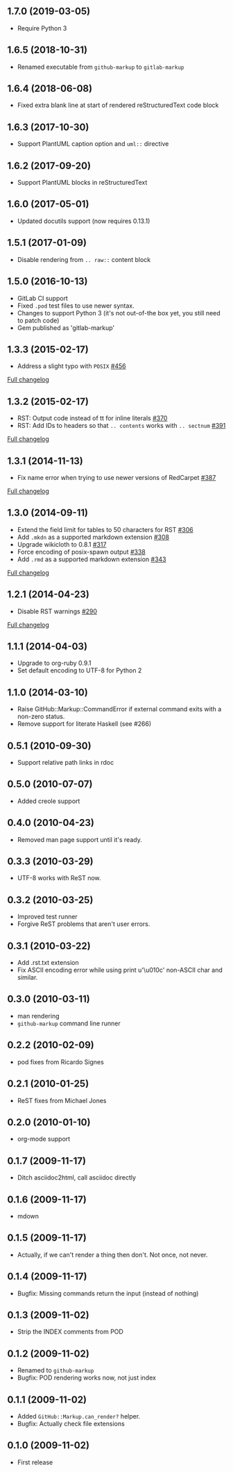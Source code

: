 ## 1.7.0 (2019-03-05)

* Require Python 3

## 1.6.5 (2018-10-31)

* Renamed executable from `github-markup` to `gitlab-markup`

## 1.6.4 (2018-06-08)

* Fixed extra blank line at start of rendered reStructuredText code block 

## 1.6.3 (2017-10-30)

* Support PlantUML caption option and `uml::` directive

## 1.6.2 (2017-09-20)

* Support PlantUML blocks in reStructuredText

## 1.6.0 (2017-05-01)

* Updated docutils support (now requires 0.13.1)

## 1.5.1 (2017-01-09)

* Disable rendering from `.. raw::` content block

## 1.5.0 (2016-10-13)

* GitLab CI support
* Fixed `.pod` test files to use newer syntax.
* Changes to support Python 3 (it's not out-of-the box yet, you still need to patch code)
* Gem published as 'gitlab-markup'

## 1.3.3 (2015-02-17)

* Address a slight typo with `POSIX` [#456](https://github.com/github/markup/pull/456)

[Full changelog](https://github.com/github/markup/compare/v1.3.2...v1.3.3)

## 1.3.2 (2015-02-17)

* RST: Output code instead of tt for inline literals [#370](https://github.com/github/markup/pull/370)
* RST: Add IDs to headers so that `.. contents` works with `.. sectnum` [#391](https://github.com/github/markup/pull/391)

[Full changelog](https://github.com/github/markup/compare/v1.3.1...v1.3.2)

## 1.3.1 (2014-11-13)

* Fix name error when trying to use newer versions of RedCarpet [#387](https://github.com/github/markup/pull/387)

[Full changelog](https://github.com/github/markup/compare/v1.3.0...v1.3.1)

## 1.3.0 (2014-09-11)

* Extend the field limit for tables to 50 characters for RST [#306](https://github.com/github/markup/pull/306)
* Add `.mkdn` as a supported markdown extension [#308](https://github.com/github/markup/pull/308)
* Upgrade wikicloth to 0.8.1 [#317](https://github.com/github/markup/pull/317)
* Force encoding of posix-spawn output [#338](https://github.com/github/markup/pull/338)
* Add `.rmd` as a supported markdown extension [#343](https://github.com/github/markup/pull/343)

[Full changelog](https://github.com/github/markup/compare/v1.2.1...v1.3.0)

## 1.2.1 (2014-04-23)

* Disable RST warnings [#290](https://github.com/github/markup/pull/290)

[Full changelog](https://github.com/github/markup/compare/v1.2.0...v1.2.1)

## 1.1.1 (2014-04-03)

* Upgrade to org-ruby 0.9.1
* Set default encoding to UTF-8 for Python 2

## 1.1.0 (2014-03-10)

* Raise GitHub::Markup::CommandError if external command exits with a non-zero status.
* Remove support for literate Haskell (see #266)

## 0.5.1 (2010-09-30)

* Support relative path links in rdoc

## 0.5.0 (2010-07-07)

* Added creole support

## 0.4.0 (2010-04-23)

* Removed man page support until it's ready.

## 0.3.3 (2010-03-29)

* UTF-8 works with ReST now.

## 0.3.2 (2010-03-25)

* Improved test runner
* Forgive ReST problems that aren't user errors.

## 0.3.1 (2010-03-22)

* Add .rst.txt extension
* Fix ASCII encoding error while using print u'\u010c' non-ASCII char and similar.

## 0.3.0 (2010-03-11)

* man rendering
* `github-markup` command line runner

## 0.2.2 (2010-02-09)

* pod fixes from Ricardo Signes

## 0.2.1 (2010-01-25)

* ReST fixes from Michael Jones

## 0.2.0 (2010-01-10)

* org-mode support

## 0.1.7 (2009-11-17)

* Ditch asciidoc2html, call asciidoc directly

## 0.1.6 (2009-11-17)

* mdown

## 0.1.5 (2009-11-17)

* Actually, if we can't render a thing then don't. Not once, not never.

## 0.1.4 (2009-11-17)

* Bugfix: Missing commands return the input (instead of nothing)

## 0.1.3 (2009-11-02)

* Strip the INDEX comments from POD

## 0.1.2 (2009-11-02)

* Renamed to `github-markup`
* Bugfix: POD rendering works now, not just index

## 0.1.1 (2009-11-02)

* Added `GitHub::Markup.can_render?` helper.
* Bugfix: Actually check file extensions

## 0.1.0 (2009-11-02)

* First release
